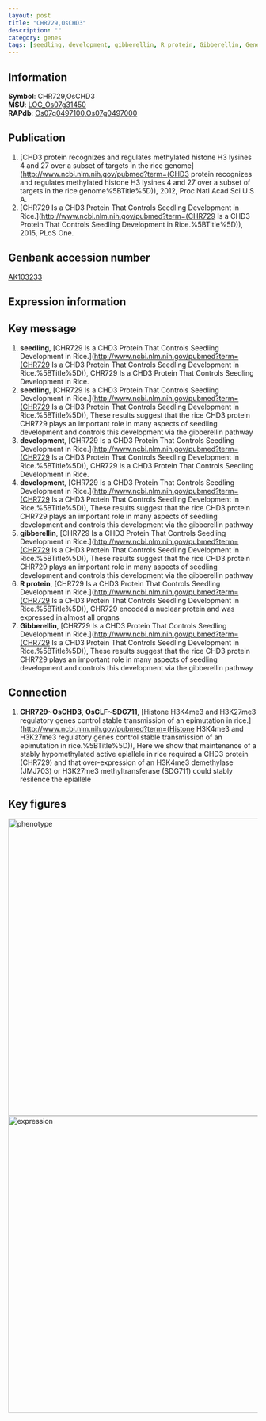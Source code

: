 ```yaml
---
layout: post
title: "CHR729,OsCHD3"
description: ""
category: genes
tags: [seedling, development, gibberellin, R protein, Gibberellin, Gene]
---
```


## Information
__Symbol__: CHR729,OsCHD3  
__MSU__: [LOC_Os07g31450](http://rice.plantbiology.msu.edu/cgi-bin/ORF_infopage.cgi?orf=LOC_Os07g31450)  
__RAPdb__: [Os07g0497100](http://rapdb.dna.affrc.go.jp/viewer/gbrowse_details/irgsp1?name=Os07g0497100),[Os07g0497000](http://rapdb.dna.affrc.go.jp/viewer/gbrowse_details/irgsp1?name=Os07g0497000)  

## Publication
1. [CHD3 protein recognizes and regulates methylated histone H3 lysines 4 and 27 over a subset of targets in the rice genome](http://www.ncbi.nlm.nih.gov/pubmed?term=(CHD3 protein recognizes and regulates methylated histone H3 lysines 4 and 27 over a subset of targets in the rice genome%5BTitle%5D)), 2012, Proc Natl Acad Sci U S A.
2. [CHR729 Is a CHD3 Protein That Controls Seedling Development in Rice.](http://www.ncbi.nlm.nih.gov/pubmed?term=(CHR729 Is a CHD3 Protein That Controls Seedling Development in Rice.%5BTitle%5D)), 2015, PLoS One.

## Genbank accession number
[AK103233](http://www.ncbi.nlm.nih.gov/nuccore/AK103233)

## Expression information

## Key message
1. __seedling__, [CHR729 Is a CHD3 Protein That Controls Seedling Development in Rice.](http://www.ncbi.nlm.nih.gov/pubmed?term=(CHR729 Is a CHD3 Protein That Controls Seedling Development in Rice.%5BTitle%5D)), CHR729 Is a CHD3 Protein That Controls Seedling Development in Rice.
2. __seedling__, [CHR729 Is a CHD3 Protein That Controls Seedling Development in Rice.](http://www.ncbi.nlm.nih.gov/pubmed?term=(CHR729 Is a CHD3 Protein That Controls Seedling Development in Rice.%5BTitle%5D)),  These results suggest that the rice CHD3 protein CHR729 plays an important role in many aspects of seedling development and controls this development via the gibberellin pathway
3. __development__, [CHR729 Is a CHD3 Protein That Controls Seedling Development in Rice.](http://www.ncbi.nlm.nih.gov/pubmed?term=(CHR729 Is a CHD3 Protein That Controls Seedling Development in Rice.%5BTitle%5D)), CHR729 Is a CHD3 Protein That Controls Seedling Development in Rice.
4. __development__, [CHR729 Is a CHD3 Protein That Controls Seedling Development in Rice.](http://www.ncbi.nlm.nih.gov/pubmed?term=(CHR729 Is a CHD3 Protein That Controls Seedling Development in Rice.%5BTitle%5D)),  These results suggest that the rice CHD3 protein CHR729 plays an important role in many aspects of seedling development and controls this development via the gibberellin pathway
5. __gibberellin__, [CHR729 Is a CHD3 Protein That Controls Seedling Development in Rice.](http://www.ncbi.nlm.nih.gov/pubmed?term=(CHR729 Is a CHD3 Protein That Controls Seedling Development in Rice.%5BTitle%5D)),  These results suggest that the rice CHD3 protein CHR729 plays an important role in many aspects of seedling development and controls this development via the gibberellin pathway
6. __R protein__, [CHR729 Is a CHD3 Protein That Controls Seedling Development in Rice.](http://www.ncbi.nlm.nih.gov/pubmed?term=(CHR729 Is a CHD3 Protein That Controls Seedling Development in Rice.%5BTitle%5D)),  CHR729 encoded a nuclear protein and was expressed in almost all organs
7. __Gibberellin__, [CHR729 Is a CHD3 Protein That Controls Seedling Development in Rice.](http://www.ncbi.nlm.nih.gov/pubmed?term=(CHR729 Is a CHD3 Protein That Controls Seedling Development in Rice.%5BTitle%5D)),  These results suggest that the rice CHD3 protein CHR729 plays an important role in many aspects of seedling development and controls this development via the gibberellin pathway

## Connection
1. __CHR729~OsCHD3__, __OsCLF~SDG711__, [Histone H3K4me3 and H3K27me3 regulatory genes control stable transmission of an epimutation in rice.](http://www.ncbi.nlm.nih.gov/pubmed?term=(Histone H3K4me3 and H3K27me3 regulatory genes control stable transmission of an epimutation in rice.%5BTitle%5D)),  Here we show that maintenance of a stably hypomethylated active epiallele in rice required a CHD3 protein (CHR729) and that over-expression of an H3K4me3 demethylase (JMJ703) or H3K27me3 methyltransferase (SDG711) could stably resilence the epiallele

## Key figures
<img src="http://ricencode.github.io/images/CHR729.pheno.png" alt="phenotype"  style="width: 600px;"/>

<img src="http://ricencode.github.io/images/CHR729.exp.png" alt="expression"  style="width: 600px;"/>


